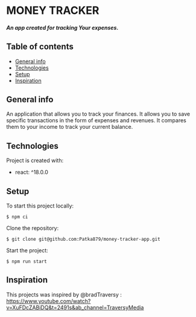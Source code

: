 # MONEY TRACKER
##### An app created for tracking Your expenses. 
## Table of contents
* [General info](#general-info)
* [Technologies](#technologies)
* [Setup](#setup)
* [Inspiration](#inspiration)
## General info
An application that allows you to track your finances. It allows you to save specific transactions in the form of expenses and revenues. It compares them to your income to track your current balance.
## Technologies
Project is created with:
* react: ^18.0.0
## Setup 
To start this project locally:
```
$ npm ci
```
Clone the repository:
```
$ git clone git@github.com:Patka879/money-tracker-app.git
```
Start the project:
```
$ npm run start
```
## Inspiration
This projects was inspired by @bradTraversy : https://www.youtube.com/watch?v=XuFDcZABiDQ&t=2491s&ab_channel=TraversyMedia

